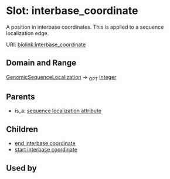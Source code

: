 
# Slot: interbase_coordinate


A position in interbase coordinates. This is applied to a sequence localization edge.

URI: [biolink:interbase_coordinate](https://w3id.org/biolink/vocab/interbase_coordinate)


## Domain and Range

[GenomicSequenceLocalization](GenomicSequenceLocalization.md) ->  <sub>OPT</sub>
 [Integer](types/Integer.md)

## Parents

 *  is_a: [sequence localization attribute](sequence_localization_attribute.md)

## Children

 *  [end interbase coordinate](end_interbase_coordinate.md)
 *  [start interbase coordinate](start_interbase_coordinate.md)

## Used by

